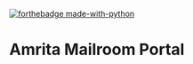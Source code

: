 [![forthebadge made-with-python](http://ForTheBadge.com/images/badges/made-with-python.svg)](https://www.python.org/)
# Amrita Mailroom Portal
